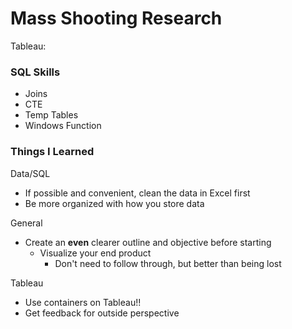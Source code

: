 # Mass Shooting Research

Tableau: 

### SQL Skills
* Joins 
* CTE
* Temp Tables
* Windows Function


### Things I Learned

Data/SQL
* If possible and convenient, clean the data in Excel first
* Be more organized with how you store data 

General
* Create an **even** clearer outline and objective before starting
    *  Visualize your end product 
       * Don't need to follow through, but better than being lost  

Tableau
*  Use containers on Tableau!!
*  Get feedback for outside perspective
